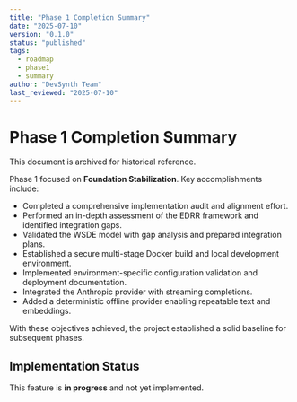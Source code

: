 ```yaml
---
title: "Phase 1 Completion Summary"
date: "2025-07-10"
version: "0.1.0"
status: "published"
tags:
  - roadmap
  - phase1
  - summary
author: "DevSynth Team"
last_reviewed: "2025-07-10"
---
```


# Phase 1 Completion Summary
This document is archived for historical reference.

Phase 1 focused on **Foundation Stabilization**. Key accomplishments include:

- Completed a comprehensive implementation audit and alignment effort.
- Performed an in-depth assessment of the EDRR framework and identified integration gaps.
- Validated the WSDE model with gap analysis and prepared integration plans.
- Established a secure multi-stage Docker build and local development environment.
- Implemented environment-specific configuration validation and deployment documentation.
- Integrated the Anthropic provider with streaming completions.
- Added a deterministic offline provider enabling repeatable text and embeddings.

With these objectives achieved, the project established a solid baseline for subsequent phases.
## Implementation Status

This feature is **in progress** and not yet implemented.
